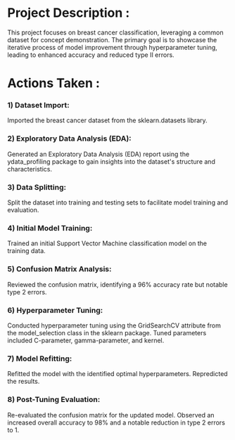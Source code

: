 # Project Description :
This project focuses on breast cancer classification, leveraging a common dataset for concept demonstration. The primary goal is to showcase the iterative process of model improvement through hyperparameter tuning, leading to enhanced accuracy and reduced type II errors.

# Actions Taken :
### 1) Dataset Import:

Imported the breast cancer dataset from the sklearn.datasets library.

### 2) Exploratory Data Analysis (EDA):

Generated an Exploratory Data Analysis (EDA) report using the ydata_profiling package to gain insights into the dataset's structure and characteristics.

### 3) Data Splitting:

Split the dataset into training and testing sets to facilitate model training and evaluation.

### 4) Initial Model Training:

Trained an initial Support Vector Machine classification model on the training data.

### 5) Confusion Matrix Analysis:

Reviewed the confusion matrix, identifying a 96% accuracy rate but notable type 2 errors.

### 6) Hyperparameter Tuning:

Conducted hyperparameter tuning using the GridSearchCV attribute from the model_selection class in the sklearn package.
Tuned parameters included C-parameter, gamma-parameter, and kernel.

### 7) Model Refitting:

Refitted the model with the identified optimal hyperparameters. Repredicted the results.

### 8) Post-Tuning Evaluation:

Re-evaluated the confusion matrix for the updated model. Observed an increased overall accuracy to 98% and a notable reduction in type 2 errors to 1.
